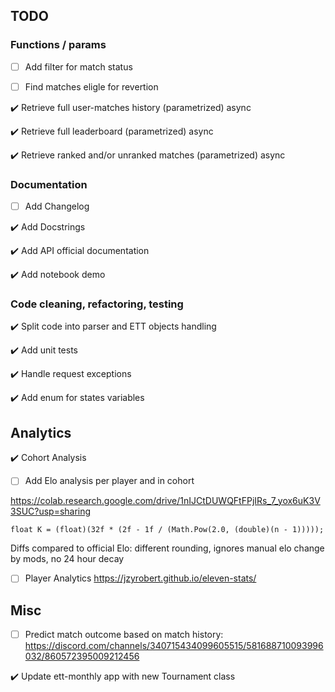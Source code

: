 ## TODO

### Functions / params

- [ ] Add filter for match status

- [ ] Find matches eligle for revertion 

:heavy_check_mark: Retrieve full user-matches history (parametrized) async

:heavy_check_mark: Retrieve full leaderboard (parametrized) async

:heavy_check_mark: Retrieve ranked and/or unranked matches (parametrized) async

### Documentation

- [ ] Add Changelog

:heavy_check_mark: Add Docstrings

:heavy_check_mark: Add API official documentation

:heavy_check_mark: Add notebook demo

### Code cleaning, refactoring, testing

:heavy_check_mark: Split code into parser and ETT objects handling

:heavy_check_mark: Add unit tests

:heavy_check_mark: Handle request exceptions

:heavy_check_mark: Add enum for states variables


## Analytics

:heavy_check_mark: Cohort Analysis

- [ ] Add Elo analysis per player and in cohort

https://colab.research.google.com/drive/1nIJCtDUWQFtFPjIRs_7_yox6uK3V3SUC?usp=sharing

`float K = (float)(32f * (2f - 1f / (Math.Pow(2.0, (double)(n - 1)))));`

Diffs compared to official Elo: different rounding, ignores manual elo change by mods, no 24 hour decay

- [ ] Player Analytics https://jzyrobert.github.io/eleven-stats/


## Misc

- [ ] Predict match outcome based on match history: https://discord.com/channels/340715434099605515/581688710093996032/860572395009212456

:heavy_check_mark: Update ett-monthly app with new Tournament class
